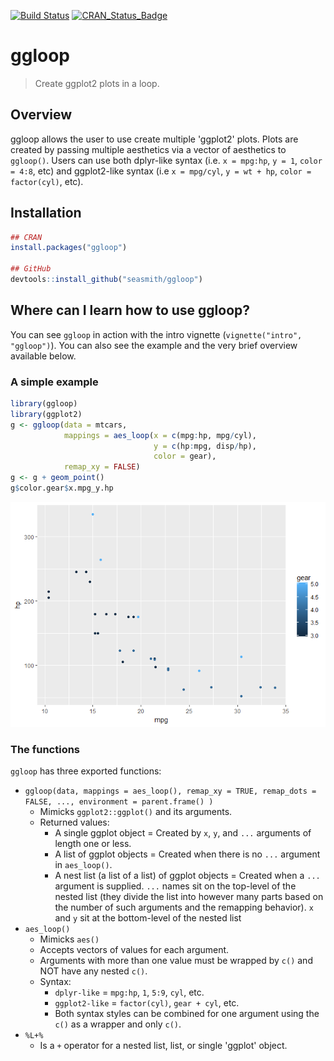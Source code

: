 
[![Build Status](https://travis-ci.org/seasmith/ggloop.svg?branch=master)](https://travis-ci.org/seasmith/ggloop) [![CRAN\_Status\_Badge](http://www.r-pkg.org/badges/version/ggloop)](http://cran.r-project.org/package=ggloop)

ggloop
======

> Create ggplot2 plots in a loop.

Overview
--------

ggloop allows the user to use create multiple 'ggplot2' plots. Plots are created by passing multiple aesthetics via a vector of aesthetics to `ggloop()`. Users can use both dplyr-like syntax (i.e. `x = mpg:hp`, `y = 1`, `color = 4:8`, etc) and ggplot2-like syntax (i.e `x = mpg/cyl`, `y = wt + hp`, `color = factor(cyl)`, etc).

Installation
------------

``` r
## CRAN
install.packages("ggloop")

## GitHub
devtools::install_github("seasmith/ggloop")  
```

Where can I learn how to use ggloop?
------------------------------------

You can see `ggloop` in action with the intro vignette (`vignette("intro", "ggloop")`). You can also see the example and the very brief overview available below.

### A simple example

``` r
library(ggloop)
library(ggplot2)
g <- ggloop(data = mtcars, 
            mappings = aes_loop(x = c(mpg:hp, mpg/cyl), 
                                y = c(hp:mpg, disp/hp),
                                color = gear), 
            remap_xy = FALSE)
g <- g + geom_point()
g$color.gear$x.mpg_y.hp
```

![](README-example-1.png)

### The functions

`ggloop` has three exported functions:

-   `ggloop(data, mappings = aes_loop(), remap_xy = TRUE, remap_dots = FALSE, ..., environment = parent.frame() )`
    -   Mimicks `ggplot2::ggplot()` and its arguments.
    -   Returned values:
        -   A single ggplot object = Created by `x`, `y`, and `...` arguments of length one or less.
        -   A list of ggplot objects = Created when there is no `...` argument in `aes_loop()`.
        -   A nest list (a list of a list) of ggplot objects = Created when a `...` argument is supplied. `...` names sit on the top-level of the nested list (they divide the list into however many parts based on the number of such arguments and the remapping behavior). `x` and `y` sit at the bottom-level of the nested list
-   `aes_loop()`
    -   Mimicks `aes()`
    -   Accepts vectors of values for each argument.
    -   Arguments with more than one value must be wrapped by `c()` and NOT have any nested `c()`.
    -   Syntax:
        -   `dplyr-like` = `mpg:hp`, `1`, `5:9`, `cyl`, etc.
        -   `ggplot2-like` = `factor(cyl)`, `gear + cyl`, etc.
        -   Both syntax styles can be combined for one argument using the `c()` as a wrapper and only `c()`.
-   `%L+%`
    -   Is a `+` operator for a nested list, list, or single 'ggplot' object.
